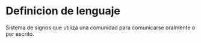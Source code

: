 # Definicion de lenguaje
Sistema de signos que utiliza una comunidad para comunicarse oralmente o por escrito.
